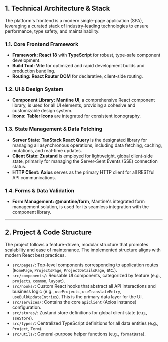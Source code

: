 ## 1. Technical Architecture & Stack

The platform's frontend is a modern single-page application (SPA), leveraging a curated stack of industry-leading technologies to ensure performance, type safety, and maintainability.

### 1.1. Core Frontend Framework
*   **Framework:** **React 18** with **TypeScript** for robust, type-safe component development.
*   **Build Tool:** **Vite** for optimized and rapid development builds and production bundling.
*   **Routing:** **React Router DOM** for declarative, client-side routing.

### 1.2. UI & Design System
*   **Component Library:** **Mantine UI**, a comprehensive React component library, is used for all UI elements, providing a cohesive and customizable design system.
*   **Icons:** **Tabler Icons** are integrated for consistent iconography.

### 1.3. State Management & Data Fetching
*   **Server State:** **TanStack React Query** is the designated library for managing all asynchronous operations, including data fetching, caching, mutations, and real-time updates.
*   **Client State:** **Zustand** is employed for lightweight, global client-side state, primarily for managing the Server-Sent Events (SSE) connection status.
*   **HTTP Client:** **Axios** serves as the primary HTTP client for all RESTful API communications.

### 1.4. Forms & Data Validation
*   **Form Management:** **@mantine/form**, Mantine's integrated form management solution, is used for its seamless integration with the component library.

---

## 2. Project & Code Structure

The project follows a feature-driven, modular structure that promotes scalability and ease of maintenance. The implemented structure aligns with modern React best practices.

*   `src/pages/`: Top-level components corresponding to application routes (`HomePage`, `ProjectsPage`, `ProjectDetailsPage`, etc.).
*   `src/components/`: Reusable UI components, categorized by feature (e.g., `projects`, `common`, `layout`).
*   `src/hooks/`: Custom React hooks that abstract all API interactions and business logic (e.g., `useProjects`, `useTranslateEntry`, `useBulkUpdateEntries`). This is the primary data layer for the UI.
*   `src/services/`: Contains the core `apiClient` (Axios instance) configuration.
*   `src/stores/`: Zustand store definitions for global client state (e.g., `sseStore`).
*   `src/types/`: Centralized TypeScript definitions for all data entities (e.g., `Project`, `Term`).
*   `src/utils/`: General-purpose helper functions (e.g., `formatDate`).
